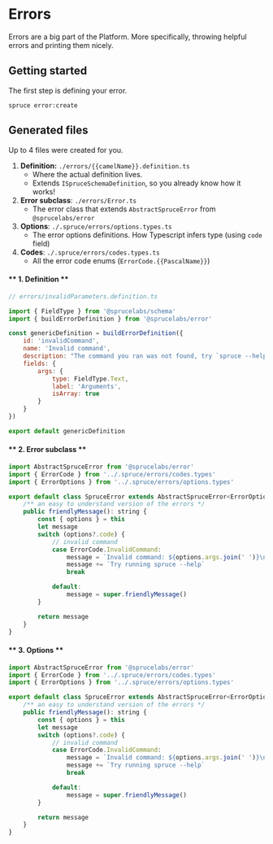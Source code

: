 # Errors

Errors are a big part of the Platform. More specifically, throwing helpful errors and printing them nicely.

## Getting started
The first step is defining your error.

```
spruce error:create
```

<!-- panels:start -->
<!--div:title-panel-->
## Generated files
<!-- div:left-panel -->
Up to 4 files were created for you. 

1. **Definition:** `./errors/{{camelName}}.definition.ts`
    * Where the actual definition lives.
    * Extends `ISpruceSchemaDefinition`, so you already know how it works!
2. **Error subclass**: `./errors/Error.ts`
    * The error class that extends `AbstractSpruceError` from `@sprucelabs/error`
3. **Options**: `./.spruce/errors/options.types.ts`
    * The error options definitions. How Typescript infers type (using `code` field)
4. **Codes**: `./.spruce/errors/codes.types.ts`
    * All the error code enums (`ErrorCode.{{PascalName}}`)
<!-- div:right-panel -->
<!-- tabs:start -->
#### ** 1. Definition **
```js
// errors/invalidParameters.definition.ts

import { FieldType } from '@sprucelabs/schema'
import { buildErrorDefinition } from '@sprucelabs/error'

const genericDefinition = buildErrorDefinition({
	id: 'invalidCommand',
	name: 'Invalid command',
	description: "The command you ran was not found, try `spruce --help`.",
	fields: {
		args: {
			type: FieldType.Text,
            label: 'Arguments',
            isArray: true
		}
	}
})

export default genericDefinition
```

#### ** 2. Error subclass **

```js
import AbstractSpruceError from '@sprucelabs/error'
import { ErrorCode } from '../.spruce/errors/codes.types'
import { ErrorOptions } from '../.spruce/errors/options.types'

export default class SpruceError extends AbstractSpruceError<ErrorOptions> {
	/** an easy to understand version of the errors */
	public friendlyMessage(): string {
		const { options } = this
		let message
		switch (options?.code) {
			// invalid command
			case ErrorCode.InvalidCommand:
				message = `Invalid command: ${options.args.join(' ')}\n`
				message += `Try running spruce --help`
				break

			default:
				message = super.friendlyMessage()
		}

		return message
	}
}

```

#### ** 3. Options **

```js
import AbstractSpruceError from '@sprucelabs/error'
import { ErrorCode } from '../.spruce/errors/codes.types'
import { ErrorOptions } from '../.spruce/errors/options.types'

export default class SpruceError extends AbstractSpruceError<ErrorOptions> {
	/** an easy to understand version of the errors */
	public friendlyMessage(): string {
		const { options } = this
		let message
		switch (options?.code) {
			// invalid command
			case ErrorCode.InvalidCommand:
				message = `Invalid command: ${options.args.join(' ')}\n`
				message += `Try running spruce --help`
				break

			default:
				message = super.friendlyMessage()
		}

		return message
	}
}

```
<!-- tabs:end -->
<!-- panels:end -->